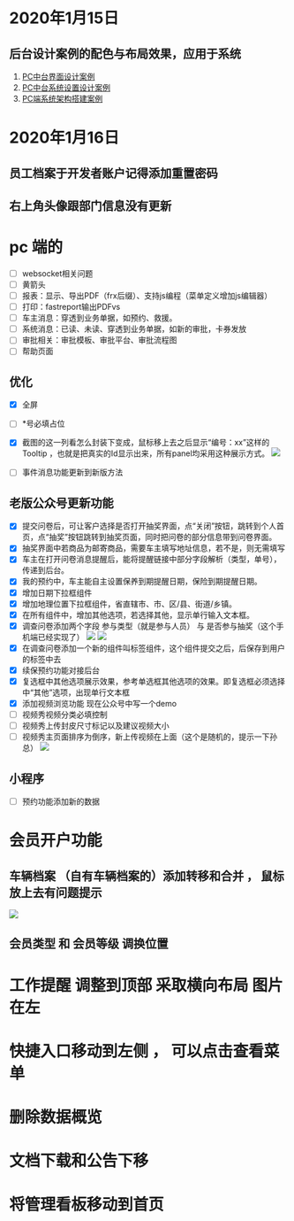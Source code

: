 # 2020年1月15日 
## 后台设计案例的配色与布局效果，应用于系统
1. [PC中台界面设计案例](https://axhub.im/pro/7cd0482cb7ff9d8f )
2. [PC中台系统设置设计案例](https://axhub.im/pro/2e5a0ad573ac19bc/)
3. [PC端系统架构搭建案例](http://k7i9ot.axshare.cn)

# 2020年1月16日
## 员工档案于开发者账户记得添加重置密码
## 右上角头像跟部门信息没有更新

# pc 端的
- [ ] websocket相关问题
- [ ] 黄箭头
- [ ] 报表：显示、导出PDF（frx后缀）、支持js编程（菜单定义增加js编辑器）
- [ ] 打印：fastreport输出PDFvs
- [ ] 车主消息：穿透到业务单据，如预约、救援。
- [ ] 系统消息：已读、未读、穿透到业务单据，如新的审批，卡券发放
- [ ] 审批相关：审批模板、审批平台、审批流程图
- [ ] 帮助页面

## 优化
- [x] 全屏 
- [ ] *号必填占位
- [x] 截图的这一列看怎么封装下变成，鼠标移上去之后显示“编号：xx”这样的Tooltip ，也就是把真实的Id显示出来，所有panel均采用这种展示方式。
![](assets/2020-02-03-12-22-25.png)
- [ ] 事件消息功能更新到新版方法


## 老版公众号更新功能
- [x] 提交问卷后，可让客户选择是否打开抽奖界面，点“关闭”按钮，跳转到个人首页，点“抽奖”按钮跳转到抽奖页面，同时把问卷的部分信息带到问卷界面。
- [x] 抽奖界面中若商品为邮寄商品，需要车主填写地址信息，若不是，则无需填写
- [x] 车主在打开问卷消息提醒后，能将提醒链接中部分字段解析（类型，单号），传递到后台。
- [x] 我的预约中，车主能自主设置保养到期提醒日期，保险到期提醒日期。
- [x] 增加日期下拉框组件
- [x] 增加地理位置下拉框组件，省直辖市、市、区/县、街道/乡镇。
- [x] 在所有组件中，增加其他选项，若选择其他，显示单行输入文本框。
- [x] 调查问卷添加两个字段  参与类型（就是参与人员） 与 是否参与抽奖（这个手机端已经实现了）
![](assets/2020-02-01-16-49-09.png)
![](assets/2020-02-01-16-49-52.png)
- [x] 在调查问卷添加一个新的组件叫标签组件，这个组件提交之后，后保存到用户的标签中去
- [x] 续保预约功能对接后台
- [x] 复选框中其他选项展示效果，参考单选框其他选项的效果。即复选框必须选择中“其他”选项，出现单行文本框
- [x] 添加视频浏览功能 现在公众号中写一个demo
- [ ]  视频秀视频分类必填控制
- [ ]  视频秀上传封皮尺寸标记以及建议视频大小
- [ ]  视频秀主页面排序为倒序，新上传视频在上面（这个是随机的，提示一下孙总）
![](assets/2020-02-19-21-21-35.png)
## 小程序
- [ ] 预约功能添加新的数据



# 会员开户功能
## 车辆档案  （自有车辆档案的）添加转移和合并 ， 鼠标放上去有问题提示
![](assets/2020-03-18-10-21-09.png)


## 会员类型 和 会员等级 调换位置



# 工作提醒 调整到顶部  采取横向布局  图片在左
# 快捷入口移动到左侧 ， 可以点击查看菜单
# 删除数据概览
# 文档下载和公告下移
# 将管理看板移动到首页